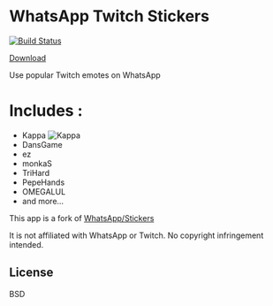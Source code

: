 # WhatsApp Twitch Stickers

[![Build Status](https://travis-ci.org/DoubleGremlin181/WhatsApp-Twitch-Stickers.svg?branch=master)](https://travis-ci.org/DoubleGremlin181/WhatsApp-Twitch-Stickers)

[Download](https://github.com/DoubleGremlin181/WhatsApp-Twitch-Stickers/releases/download/3.0/app-debug.apk)

Use popular Twitch emotes on WhatsApp

# Includes :

  - Kappa
  ![Kappa](1/Kappa.webp)
  - DansGame
  - ez
  - monkaS
  - TriHard
  - PepeHands
  - OMEGALUL
  - and more...


This app is a fork of [WhatsApp/Stickers](https://github.com/WhatsApp/stickers)

It is not affiliated with WhatsApp or Twitch.
No copyright infringement intended.

License
----

BSD
